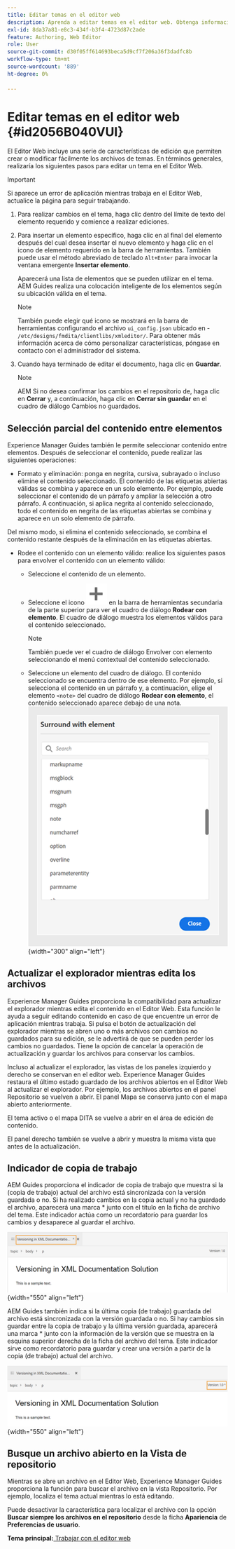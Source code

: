 ```yaml
---
title: Editar temas en el editor web
description: Aprenda a editar temas en el editor web. Obtenga información sobre las distintas funciones de edición para modificar los archivos de temas en AEM Guides.
exl-id: 8da37a81-e8c3-434f-b3f4-4723d87c2ade
feature: Authoring, Web Editor
role: User
source-git-commit: d30f05ff614693beca5d9cf7f206a36f3dadfc8b
workflow-type: tm+mt
source-wordcount: '889'
ht-degree: 0%

---
```


# Editar temas en el editor web {#id2056B040VUI}

El Editor Web incluye una serie de características de edición que permiten crear o modificar fácilmente los archivos de temas. En términos generales, realizaría los siguientes pasos para editar un tema en el Editor Web.

>[!IMPORTANT]
>
> Si aparece un error de aplicación mientras trabaja en el Editor Web, actualice la página para seguir trabajando.

1. Para realizar cambios en el tema, haga clic dentro del límite de texto del elemento requerido y comience a realizar ediciones.

1. Para insertar un elemento específico, haga clic en al final del elemento después del cual desea insertar el nuevo elemento y haga clic en el icono de elemento requerido en la barra de herramientas. También puede usar el método abreviado de teclado `Alt+Enter` para invocar la ventana emergente **Insertar elemento**.

   Aparecerá una lista de elementos que se pueden utilizar en el tema. AEM Guides realiza una colocación inteligente de los elementos según su ubicación válida en el tema.

   >[!NOTE]
   >
   > También puede elegir qué icono se mostrará en la barra de herramientas configurando el archivo `ui_config.json` ubicado en - `/etc/designs/fmdita/clientlibs/xmleditor/`. Para obtener más información acerca de cómo personalizar características, póngase en contacto con el administrador del sistema.

1. Cuando haya terminado de editar el documento, haga clic en **Guardar**.

   >[!NOTE]
   >
   > AEM Si no desea confirmar los cambios en el repositorio de, haga clic en **Cerrar** y, a continuación, haga clic en **Cerrar sin guardar** en el cuadro de diálogo Cambios no guardados.


## Selección parcial del contenido entre elementos

Experience Manager Guides también le permite seleccionar contenido entre elementos. Después de seleccionar el contenido, puede realizar las siguientes operaciones:
- Formato y eliminación: ponga en negrita, cursiva, subrayado o incluso elimine el contenido seleccionado. El contenido de las etiquetas abiertas válidas se combina y aparece en un solo elemento. Por ejemplo, puede seleccionar el contenido de un párrafo y ampliar la selección a otro párrafo. A continuación, si aplica negrita al contenido seleccionado, todo el contenido en negrita de las etiquetas abiertas se combina y aparece en un solo elemento de párrafo.

Del mismo modo, si elimina el contenido seleccionado, se combina el contenido restante después de la eliminación en las etiquetas abiertas.

- Rodee el contenido con un elemento válido: realice los siguientes pasos para envolver el contenido con un elemento válido:
   - Seleccione el contenido de un elemento.
   - Seleccione el icono ![add](images/Add_icon.svg) en la barra de herramientas secundaria de la parte superior para ver el cuadro de diálogo **Rodear con elemento**. El cuadro de diálogo muestra los elementos válidos para el contenido seleccionado.
     >[!NOTE]
     >
     > También puede ver el cuadro de diálogo Envolver con elemento seleccionando el menú contextual del contenido seleccionado.

   - Seleccione un elemento del cuadro de diálogo. El contenido seleccionado se encuentra dentro de ese elemento. Por ejemplo, si selecciona el contenido en un párrafo y, a continuación, elige el elemento `<note>` del cuadro de diálogo **Rodear con elemento**, el contenido seleccionado aparece debajo de una nota.\
     ![cuadro de diálogo de elementos envolventes](./images/surround-element.png) {width="300" align="left"}

## Actualizar el explorador mientras edita los archivos

Experience Manager Guides proporciona la compatibilidad para actualizar el explorador mientras edita el contenido en el Editor Web. Esta función le ayuda a seguir editando contenido en caso de que encuentre un error de aplicación mientras trabaja. Si pulsa el botón de actualización del explorador mientras se abren uno o más archivos con cambios no guardados para su edición, se le advertirá de que se pueden perder los cambios no guardados. Tiene la opción de cancelar la operación de actualización y guardar los archivos para conservar los cambios.

Incluso al actualizar el explorador, las vistas de los paneles izquierdo y derecho se conservan en el editor web. Experience Manager Guides restaura el último estado guardado de los archivos abiertos en el Editor Web al actualizar el explorador. Por ejemplo, los archivos abiertos en el panel Repositorio se vuelven a abrir. El panel Mapa se conserva junto con el mapa abierto anteriormente.

El tema activo o el mapa DITA se vuelve a abrir en el área de edición de contenido.

El panel derecho también se vuelve a abrir y muestra la misma vista que antes de la actualización.

## Indicador de copia de trabajo

AEM Guides proporciona el indicador de copia de trabajo que muestra si la \(copia de trabajo\) actual del archivo está sincronizada con la versión guardada o no. Si ha realizado cambios en la copia actual y no ha guardado el archivo, aparecerá una marca \* junto con el título en la ficha de archivo del tema. Este indicador actúa como un recordatorio para guardar los cambios y desaparece al guardar el archivo.

![indicador de copia de trabajo](images/working-copy-text-update-indicator.png){width="550" align="left"}

AEM Guides también indica si la última copia \(de trabajo\) guardada del archivo está sincronizada con la versión guardada o no. Si hay cambios sin guardar entre la copia de trabajo y la última versión guardada, aparecerá una marca \* junto con la información de la versión que se muestra en la esquina superior derecha de la ficha del archivo del tema. Este indicador sirve como recordatorio para guardar y crear una versión a partir de la copia \(de trabajo\) actual del archivo.

![Indicador de actualización de versión](images/version-update-indicator.png){width="550" align="left"}




## Busque un archivo abierto en la Vista de repositorio

Mientras se abre un archivo en el Editor Web, Experience Manager Guides proporciona la función para buscar el archivo en la vista Repositorio. Por ejemplo, localiza el tema actual mientras lo está editando.

Puede desactivar la característica para localizar el archivo con la opción **Buscar siempre los archivos en el repositorio** desde la ficha **Apariencia** de **Preferencias de usuario**.


**Tema principal:**[ Trabajar con el editor web](web-editor.md)
